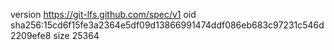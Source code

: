 version https://git-lfs.github.com/spec/v1
oid sha256:15cd6f15fe3a2364e5df09d13866991474ddf086eb683c97231c546d2209efe8
size 25364
